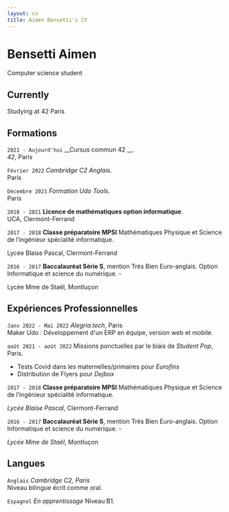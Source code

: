 ```yaml
---
layout: cv
title: Aimen Bensetti's CV
---
```

# Bensetti Aimen
Computer science student


## Currently

Studying at 42 Paris

## Formations

`2021 - Aujourd'hui`  __Cursus commun 42 __.     
*42*, Paris

`Février 2022` _Cambridge C2 Anglais_.   
Paris

`Décembre 2021` _Formation Udo Tools_.  
Paris

`2018 - 2021`  __Licence de mathématiques option informatique__.  
UCA, Clermont-Ferrand

`2017 - 2018` __Classe préparatoire MPSI__ Mathématiques Physique et Science de l’ingénieur spécialité informatique.  

Lycée Blaise Pascal, Clermont-Ferrand

`2016 - 2017` __Baccalauréat Série S__, mention Très Bien Euro-anglais. Option Informatique et science du numérique.  -

Lycée Mme de Staël, Montluçon 

## Expériences Professionnelles

`Janv 2022 - Mai 2022`  _Alegria.tech_, Paris  
Maker Udo : Développement d'un ERP en équipe, version web et mobile.

`août 2021 - août 2022` Missions ponctuelles par le biais de _Student Pop_, Paris.  

- Tests Covid dans les maternelles/primaires pour _Eurofins_
- Distribution de Flyers pour _Dejbox_


`2017 - 2018` __Classe préparatoire MPSI__ Mathématiques Physique et Science de l’ingénieur spécialité informatique.  

*Lycée Blaise Pascal*, Clermont-Ferrand

`2016 - 2017` __Baccalauréat Série S__, mention Très Bien Euro-anglais. Option Informatique et science du numérique.  -

*Lycée Mme de Staël*, Montluçon 

## Langues

`Anglais` *_Cambridge C2_, Paris*  
Niveau bilingue écrit comme oral.

`Espagnol` *En apprentissage*
Niveau B1.








